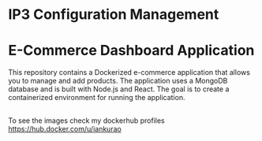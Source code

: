 
# IP3 Configuration Management 

# E-Commerce Dashboard Application
This repository contains a Dockerized e-commerce application that allows you to manage and add products. The application uses a MongoDB database and is built with Node.js and React. The goal is to create a containerized environment for running the application.

##
To see the images check my dockerhub profiles
https://hub.docker.com/u/iankurao

#